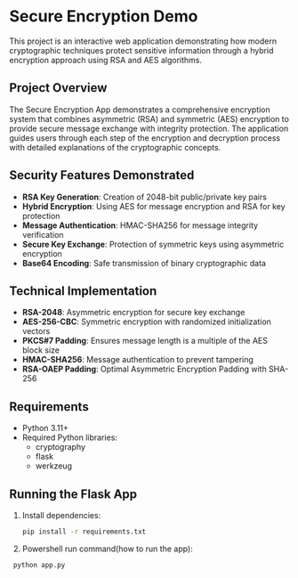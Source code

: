 # Secure Encryption Demo

This project is an interactive web application demonstrating how modern cryptographic techniques protect sensitive information through a hybrid encryption approach using RSA and AES algorithms.

## Project Overview

The Secure Encryption App demonstrates a comprehensive encryption system that combines asymmetric (RSA) and symmetric (AES) encryption to provide secure message exchange with integrity protection. The application guides users through each step of the encryption and decryption process with detailed explanations of the cryptographic concepts.

## Security Features Demonstrated

- **RSA Key Generation**: Creation of 2048-bit public/private key pairs
- **Hybrid Encryption**: Using AES for message encryption and RSA for key protection
- **Message Authentication**: HMAC-SHA256 for message integrity verification
- **Secure Key Exchange**: Protection of symmetric keys using asymmetric encryption
- **Base64 Encoding**: Safe transmission of binary cryptographic data

## Technical Implementation

- **RSA-2048**: Asymmetric encryption for secure key exchange
- **AES-256-CBC**: Symmetric encryption with randomized initialization vectors
- **PKCS#7 Padding**: Ensures message length is a multiple of the AES block size
- **HMAC-SHA256**: Message authentication to prevent tampering
- **RSA-OAEP Padding**: Optimal Asymmetric Encryption Padding with SHA-256

## Requirements
- Python 3.11+
- Required Python libraries: 
  - cryptography
  - flask
  - werkzeug

## Running the Flask App
1. Install dependencies:
   ```bash
   pip install -r requirements.txt
   ```
2. Powershell run command(how to run the app):
  ```bash
   python app.py
  ```
